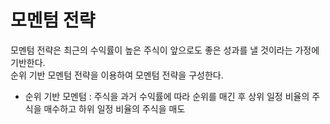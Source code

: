 # 모멘텀 전략

모멘텀 전략은 최근의 수익률이 높은 주식이 앞으로도 좋은 성과를 낼 것이라는 가정에 기반한다.  
순위 기반 모멘텀 전략을 이용하여 모멘텀 전략을 구성한다.
* 순위 기반 모멘텀 : 주식을 과거 수익률에 따라 순위를 매긴 후 상위 일정 비율의 주식을 매수하고 하위 일정 비율의 주식을 매도